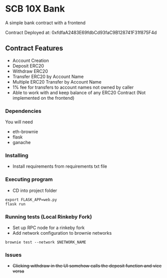 # SCB 10X Bank

A simple bank contract with a frontend

Contract Deployed at: 0xfdfaA2483E69fdbCd93faC9B128741F31f875F4d

## Contract Features
* Account Creation 
* Deposit ERC20
* Withdraw ERC20
* Transfer ERC20 by Account Name
* Multiple ERC20 Transfer by Account Name
* 1% fee for transfers to account names not owned by caller
* Able to work with and keep balance of any ERC20 Contract (Not implemented on the frontend)

### Dependencies

You will need
* eth-brownie
* flask
* ganache

### Installing

* Install requirements from requirements txt file

### Executing program
* CD into project folder

```
export FLASK_APP=web.py
flask run
```

### Running tests (Local Rinkeby Fork)

* Set up RPC node for a rinkeby fork
* Add network configuration to brownie networks
```
brownie test --network $NETWORK_NAME
```

### Issues
* ~~Clicking withdraw in the UI somehow calls the deposit function and vice versa~~ 
